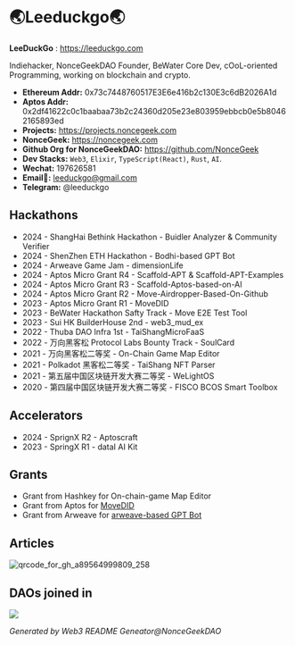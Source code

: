 # 🌏Leeduckgo🌏

<!-- Description -->

**LeeDuckGo** : https://leeduckgo.com

Indiehacker, NonceGeekDAO Founder, BeWater Core Dev, cOoL-oriented Programming, working on blockchain and crypto.

<!-- /Description -->

<!-- Important Links -->

- **Ethereum Addr:** 0x73c7448760517E3E6e416b2c130E3c6dB2026A1d
- **Aptos Addr:** 0x2df41622c0c1baabaa73b2c24360d205e23e803959ebbcb0e5b80462165893ed
- **Projects:** https://projects.noncegeek.com
- **NonceGeek:** https://noncegeek.com
- **Github Org for  NonceGeekDAO:** https://github.com/NonceGeek
- **Dev Stacks:** `Web3`, `Elixir`, `TypeScript(React)`, `Rust`, `AI`.
- **Wechat:** 197626581
- **Email📮:** leeduckgo@gmail.com
- **Telegram:** @leeduckgo

<!-- /Important Links -->

<!-- Hackathons -->

##  Hackathons

* 2024 - ShangHai Bethink Hackathon - Buidler Analyzer & Community Verifier
* 2024 - ShenZhen ETH Hackathon - Bodhi-based GPT Bot
* 2024 - Arweave Game Jam - dimensionLife
* 2024 - Aptos Micro Grant R4 - Scaffold-APT & Scaffold-APT-Examples
* 2024 - Aptos Micro Grant R3 - Scaffold-Aptos-based-on-AI
* 2024 - Aptos Micro Grant R2 - Move-Airdropper-Based-On-Github
* 2023 - Aptos Micro Grant R1 - MoveDID
* 2023 - BeWater Hackathon Safty Track - Move E2E Test Tool
* 2023 - Sui HK BuilderHouse 2nd - web3_mud_ex
* 2022 - Thuba DAO Infra 1st - TaiShangMicroFaaS
* 2022 - 万向黑客松 Protocol Labs Bounty Track - SoulCard
* 2021 - 万向黑客松二等奖 - On-Chain Game Map Editor
* 2021 - Polkadot 黑客松二等奖 - TaiShang NFT Parser
* 2021 - 第五届中国区块链开发大赛二等奖 - WeLightOS
* 2020 - 第四届中国区块链开发大赛二等奖 - FISCO BCOS Smart Toolbox

<!-- /Hackathons -->

<!-- Accelerator -->

## Accelerators

* 2024 - SprignX R2 - Aptoscraft
* 2023 - SpringX R1 - dataI AI Kit


<!-- /Accelerator -->

<!-- Grants -->

## Grants

* Grant from Hashkey for On-chain-game Map Editor
* Grant from Aptos for [MoveDID](https://github.com/movedid)
* Grant from Arweave for [arweave-based GPT Bot](https://arweave.noncegeek.com)

<!-- /Grants -->

<!-- Articles -->

## Articles

![qrcode_for_gh_a89564999809_258](https://user-images.githubusercontent.com/12784118/230812006-2d2dc2bd-1f6c-4225-a062-6a4d67704ac4.jpg)

<!-- /Articles -->

## DAOs joined in

<!-- DAOs -->

[![](https://img.shields.io/badge/NonceGeekDAO-cool--oriented--programming-blue)](https://github.com/NonceGeek)

<!-- /DAOs -->

*Generated by Web3 README Geneator@NonceGeekDAO*
